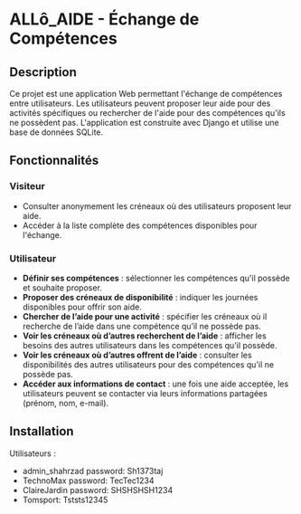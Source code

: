 # ALLô_AIDE - Échange de Compétences

## Description
Ce projet est une application Web permettant l'échange de compétences entre utilisateurs. Les utilisateurs peuvent proposer leur aide pour des activités spécifiques ou rechercher de l'aide pour des compétences qu'ils ne possèdent pas. L'application est construite avec Django et utilise une base de données SQLite.

## Fonctionnalités

### Visiteur
- Consulter anonymement les créneaux où des utilisateurs proposent leur aide.
- Accéder à la liste complète des compétences disponibles pour l'échange.

### Utilisateur
- **Définir ses compétences** : sélectionner les compétences qu'il possède et souhaite proposer.
- **Proposer des créneaux de disponibilité** : indiquer les journées disponibles pour offrir son aide.
- **Chercher de l’aide pour une activité** : spécifier les créneaux où il recherche de l’aide dans une compétence qu’il ne possède pas.
- **Voir les créneaux où d’autres recherchent de l’aide** : afficher les besoins des autres utilisateurs dans les compétences qu'il possède.
- **Voir les créneaux où d’autres offrent de l’aide** : consulter les disponibilités des autres utilisateurs pour des compétences qu'il ne possède pas.
- **Accéder aux informations de contact** : une fois une aide acceptée, les utilisateurs peuvent se contacter via leurs informations partagées (prénom, nom, e-mail).

## Installation

Utilisateurs :
- admin_shahrzad  password: Sh1373taj
- TechnoMax  password: TecTec1234
- ClaireJardin password: SHSHSHSH1234
- Tomsport: Tststs12345